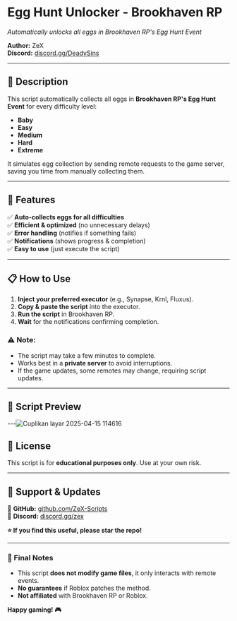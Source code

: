 # **Egg Hunt Unlocker - Brookhaven RP**  
*Automatically unlocks all eggs in Brookhaven RP's Egg Hunt Event*  

**Author:** ZeX  
**Discord:** [discord.gg/DeadySins](https://discord.gg/GWw437V2BY)  

---

## **📌 Description**  
This script automatically collects all eggs in **Brookhaven RP's Egg Hunt Event** for every difficulty level:  
- **Baby**  
- **Easy**  
- **Medium**  
- **Hard**  
- **Extreme**  

It simulates egg collection by sending remote requests to the game server, saving you time from manually collecting them.  

---

## **🚀 Features**  
✅ **Auto-collects eggs for all difficulties**  
✅ **Efficient & optimized** (no unnecessary delays)  
✅ **Error handling** (notifies if something fails)  
✅ **Notifications** (shows progress & completion)  
✅ **Easy to use** (just execute the script)  

---

## **📋 How to Use**  
1. **Inject your preferred executor** (e.g., Synapse, Krnl, Fluxus).  
2. **Copy & paste the script** into the executor.  
3. **Run the script** in Brookhaven RP.  
4. **Wait** for the notifications confirming completion.  

### **⚠️ Note:**  
- The script may take a few minutes to complete.  
- Works best in a **private server** to avoid interruptions.  
- If the game updates, some remotes may change, requiring script updates.  

---

## **🔧 Script Preview**  

---![Cuplikan layar 2025-04-15 114616](https://github.com/user-attachments/assets/3395651c-9d95-4e21-9de4-b731a0108ef7)


## **📜 License**  
This script is for **educational purposes only**. Use at your own risk.  

---

## **📢 Support & Updates**  
🔗 **GitHub:** [github.com/ZeX-Scripts](https://github.com/onlyzex)  
📌 **Discord:** [discord.gg/zex](https://discord.gg/GWw437V2BY)  

**⭐ If you find this useful, please star the repo!**  

---

### **🎯 Final Notes**  
- This script **does not modify game files**, it only interacts with remote events.  
- **No guarantees** if Roblox patches the method.  
- **Not affiliated** with Brookhaven RP or Roblox.  

**Happy gaming! 🎮**
